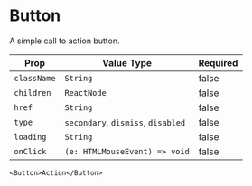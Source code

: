 # Button
A simple call to action button.

| Prop |  Value Type | Required |
| --- | --- | --- |
| `className` | `String` | false | 
| `children` | `ReactNode` | false | 
| `href` | `String` | false | 
| `type` | `secondary`, `dismiss`, `disabled` | false | 
| `loading` | `String` | false | 
| `onClick` | `(e: HTMLMouseEvent) => void` | false | 

```
<Button>Action</Button>
```




